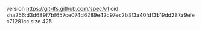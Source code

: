 version https://git-lfs.github.com/spec/v1
oid sha256:d3d689f7bf657ce074d6289e42c97ec2b3f3a40fdf3b19dd287a9efec71281cc
size 425
